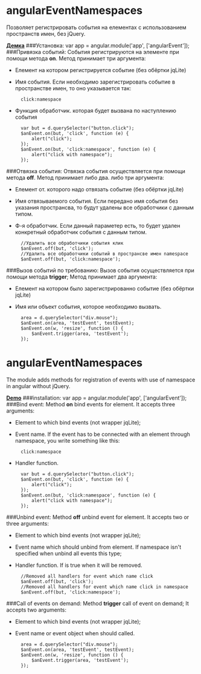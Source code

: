 angularEventNamespaces
======================

Позволяет регистрировать события на елементах с использованием пространств имен, без jQuery.

**[Демка](http://angular.demosite.pro/event/)**
###Установка:
    var app = angular.module('app', ['angularEvent']);
###Привязка событий:
События регистрируются на элементе при помощи метода **on**. Метод принимает три аргумента:
- Елемент на котором регистрируется событие (без обёртки jqLite)
- Имя события. Если необходимо зарегистрировать событие в пространстве имен, то оно указывается так:
        
        click:namespace
- Функция обработчик. которая будет вызвана по наступлению события
        
        var but = d.querySelector("button.click");
        $anEvent.on(but, 'click', function (e) {
            alert("click");
        });
        $anEvent.on(but, 'click:namespace', function (e) {
            alert("click with namespace");
        });

###Отвязка события:
Отвязка события осуществляется при помощи метода **off**.
Метод принимает либо два. либо три аргумента:
- Елемент от. которого надо отвязать событие (без обёртки jqLite)
- Имя отвязываемого события. Если передано имя события без указания пространсва, то будут удалены все обработчики с данным типом.
- Ф-я обработчик. Если данный параметер есть, то будет удален конкретный обработчик события с данным типом.
        
        //Удалить все обработчики события клик
        $anEvent.off(but, 'click');
        //Удалить все обработчики событий в пространсве имен namespace 
        $anEvent.off(but, 'click:namespace');

###Вызов событий по требованию:
Вызов события осуществляется при помощи метода **trigger**;
Метод принимает два аргумента:
- Елемент на котором было зарегистрированно событие (без обёртки jqLite)
- Имя или объект события, которое необходимо вызвать.
        
        area = d.querySelector("div.mouse");
        $anEvent.on(area, 'testEvent', testEvent);
        $anEvent.on(w, 'resize', function () {
            $anEvent.trigger(area, 'testEvent');
        });

angularEventNamespaces
======================

The module adds methods for registration of events with use of namespace in angular without jQuery.

**[Demo](http://angular.demosite.pro/event/)**
###installation:
    var app = angular.module('app', ['angularEvent']);
###Bind event:
Method **on** bind events for element. It accepts three arguments:
- Element to which bind events (not wrapper jqLite);
- Event name. If the event has to be connected with an element through namespace, you write something like this:
        
        click:namespace
- Handler function.
        
        var but = d.querySelector("button.click");
        $anEvent.on(but, 'click', function (e) {
            alert("click");
        });
        $anEvent.on(but, 'click:namespace', function (e) {
            alert("click with namespace");
        });

###Unbind event:
Method **off** unbind event for element. It accepts two or three arguments:
- Element to which bind events (not wrapper jqLite);
- Event name which should unbind from element. If namespace isn't specified when unbind all events this type;
- Handler function. If is true when it will be removed. 
        
        //Removed all handlers for event which name click
        $anEvent.off(but, 'click');
        //Removed all handlers for event which name click in namespace
        $anEvent.off(but, 'click:namespace');

###Call of events on demand:
Method **trigger** call of event on demand;
It accepts two arguments:
- Element to which bind events (not wrapper jqLite);
- Event name or event object when should called.
        
        area = d.querySelector("div.mouse");
        $anEvent.on(area, 'testEvent', testEvent);
        $anEvent.on(w, 'resize', function () {
            $anEvent.trigger(area, 'testEvent');
        });